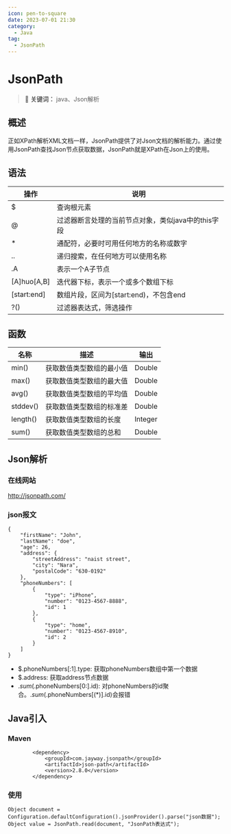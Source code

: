 ```yaml
---
icon: pen-to-square
date: 2023-07-01 21:30
category:
  - Java
tag:
  - JsonPath
---
```


# JsonPath

> 📌 **关键词：** java、Json解析

## 概述

正如XPath解析XML文档一样，JsonPath提供了对Json文档的解析能力。通过使用JsonPath查找Json节点获取数据，JsonPath就是XPath在Json上的使用。

## 语法

|操作| 说明|
|  ----  | ----  | 
|$|查询根元素|
|@|过滤器断言处理的当前节点对象，类似java中的this字段|
|*|通配符，必要时可用任何地方的名称或数字|
|..|递归搜索，在任何地方可以使用名称|
|.A|表示一个A子节点|
|[A]huo[A,B]|迭代器下标，表示一个或多个数组下标|
|[start:end]|数组片段，区间为[start:end)，不包含end|
|?()|过滤器表达式，筛选操作|

## 函数

|名称|描述|输出
|--|--|--|
|min()|获取数值类型数组的最小值|Double|
|max()|获取数值类型数组的最大值|Double|
|avg()|获取数值类型数组的平均值|Double|
|stddev()|获取数值类型数组的标准差|Double|
|length()|获取数值类型数组的长度|Integer|
|sum()|获取数值类型数组的总和|Double|

## Json解析

### 在线网站

http://jsonpath.com/

### json报文

```
{
    "firstName": "John",
    "lastName": "doe",
    "age": 26,
    "address": {
        "streetAddress": "naist street",
        "city": "Nara",
        "postalCode": "630-0192"
    },
    "phoneNumbers": [
        {
            "type": "iPhone",
            "number": "0123-4567-8888",
            "id": 1
        },
        {
            "type": "home",
            "number": "0123-4567-8910",
            "id": 2
        }
    ]
}
```
* $.phoneNumbers[:1].type: 获取phoneNumbers数组中第一个数据
* $.address: 获取address节点数据
* $.sum($.phoneNumbers[0:].id): 对phoneNumbers的id聚合。$.sum($.phoneNumbers[(*)].id)会报错


## Java引入

### Maven

```
        <dependency>
            <groupId>com.jayway.jsonpath</groupId>
            <artifactId>json-path</artifactId>
            <version>2.8.0</version>
        </dependency>

```

### 使用

```
Object document = Configuration.defaultConfiguration().jsonProvider().parse("json数据");
Object value = JsonPath.read(document, "JsonPath表达式");
```

